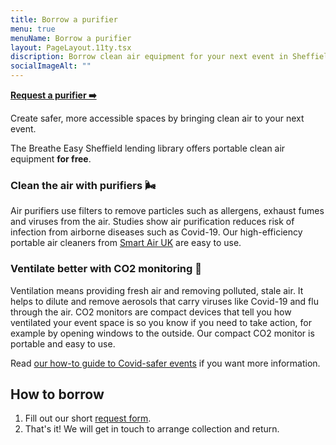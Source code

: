 ```yaml
---
title: Borrow a purifier
menu: true
menuName: Borrow a purifier
layout: PageLayout.11ty.tsx
discription: Borrow clean air equipment for your next event in Sheffield!
socialImageAlt: ""
---
```

**[Request a purifier ➡️](https://docs.google.com/forms/d/e/1FAIpQLSeanXmk0ittjkGM1WVJdtYa9gSr1cHUm6vWEA86ryCCAqgXGw/viewform)**

Create safer, more accessible spaces by bringing clean air to your next event. 

The Breathe Easy Sheffield lending library offers portable clean air equipment **for free**.

### Clean the air with purifiers 🌬️

Air purifiers use filters to remove particles such as allergens, exhaust fumes and viruses from the air. Studies show air purification reduces risk of infection from airborne diseases such as Covid-19. Our high-efficiency portable air cleaners from [Smart Air UK](https://smartairfilters.com/uk/) are easy to use.

### Ventilate better with CO2 monitoring 🍃

Ventilation means providing fresh air and removing polluted, stale air. It helps to dilute and remove aerosols that carry viruses like Covid-19 and flu through the air. CO2 monitors are compact devices that tell you how ventilated your event space is so you know if you need to take action, for example by opening windows to the outside. Our compact CO2 monitor is portable and easy to use.

Read [our how-to guide to Covid-safer events](<>) if you want more information.

## How to borrow

1. Fill out our short [request form](https://docs.google.com/forms/d/e/1FAIpQLSeanXmk0ittjkGM1WVJdtYa9gSr1cHUm6vWEA86ryCCAqgXGw/viewform).
2. That's it! We will get in touch to arrange collection and return.
